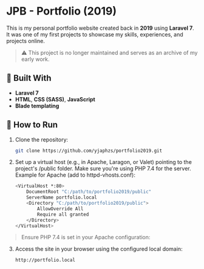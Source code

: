 # JPB - Portfolio (2019)

This is my personal portfolio website created back in **2019** using **Laravel 7**. It was one of my first projects to showcase my skills, experiences, and projects online.

> ⚠️ This project is no longer maintained and serves as an archive of my early work.

## 🔧 Built With

- **Laravel 7**
- **HTML**, **CSS (SASS)**, **JavaScript**
- **Blade templating**

## 🚀 How to Run

1. Clone the repository:
   ```bash
   git clone https://github.com/yjaphzs/portfolio2019.git

2. Set up a virtual host (e.g., in Apache, Laragon, or Valet) pointing to the project's /public folder. Make sure you're using PHP 7.4 for the server.
Example for Apache (add to httpd-vhosts.conf):
    ```bash
    <VirtualHost *:80>
        DocumentRoot "C:/path/to/portfolio2019/public"
        ServerName portfolio.local
        <Directory "C:/path/to/portfolio2019/public">
            AllowOverride All
            Require all granted
        </Directory>
    </VirtualHost>

  > Ensure PHP 7.4 is set in your Apache configuration:

3. Access the site in your browser using the configured local domain:
    ```bash
    http://portfolio.local

    
